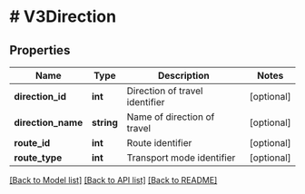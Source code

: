 # # V3Direction

## Properties

Name | Type | Description | Notes
------------ | ------------- | ------------- | -------------
**direction_id** | **int** | Direction of travel identifier | [optional]
**direction_name** | **string** | Name of direction of travel | [optional]
**route_id** | **int** | Route identifier | [optional]
**route_type** | **int** | Transport mode identifier | [optional]

[[Back to Model list]](../../README.md#models) [[Back to API list]](../../README.md#endpoints) [[Back to README]](../../README.md)
